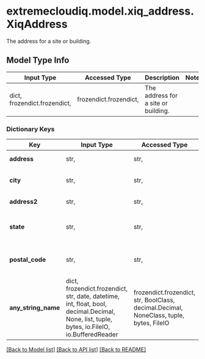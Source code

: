 # extremecloudiq.model.xiq_address.XiqAddress

The address for a site or building.

## Model Type Info
Input Type | Accessed Type | Description | Notes
------------ | ------------- | ------------- | -------------
dict, frozendict.frozendict,  | frozendict.frozendict,  | The address for a site or building. | 

### Dictionary Keys
Key | Input Type | Accessed Type | Description | Notes
------------ | ------------- | ------------- | ------------- | -------------
**address** | str,  | str,  | The address line 1 | 
**city** | str,  | str,  | The city/town of the address | 
**address2** | str,  | str,  | The address line 2 | [optional] 
**state** | str,  | str,  | The province/state of the address | [optional] 
**postal_code** | str,  | str,  | The postal/ZIP code of the address | [optional] 
**any_string_name** | dict, frozendict.frozendict, str, date, datetime, int, float, bool, decimal.Decimal, None, list, tuple, bytes, io.FileIO, io.BufferedReader | frozendict.frozendict, str, BoolClass, decimal.Decimal, NoneClass, tuple, bytes, FileIO | any string name can be used but the value must be the correct type | [optional]

[[Back to Model list]](../../README.md#documentation-for-models) [[Back to API list]](../../README.md#documentation-for-api-endpoints) [[Back to README]](../../README.md)

